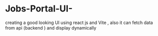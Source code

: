 # Jobs-Portal-UI-
creating a good looking UI using react js and Vite , also it can fetch data from api (backend ) and display dynamically
